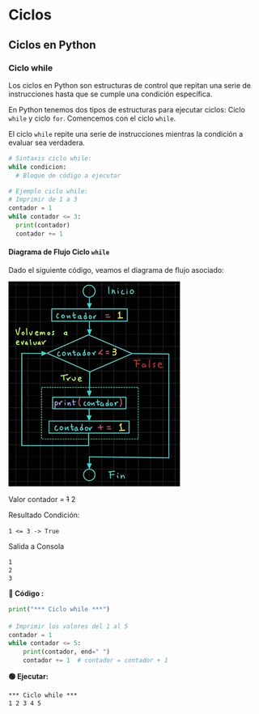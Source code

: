 # Ciclos

## Ciclos en Python

### Ciclo while

Los ciclos en Python son estructuras de control que repitan una serie de instrucciones hasta que se cumple una condición específica.

En Python tenemos dos tipos de estructuras para ejecutar ciclos: Ciclo `while` y ciclo `for`. Comencemos con el ciclo `while`.

El ciclo `while` repite una serie de instrucciones mientras la condición a evaluar sea verdadera.

```python
# Sintaxis ciclo while:
while condicion:
  # Bloque de código a ejecutar
```

```python
# Ejemplo ciclo while:
# Imprimir de 1 a 3
contador = 1
while contador <= 3:
  print(contador)
  contador += 1
```

#### Diagrama de Flujo Ciclo `while`

Dado el siguiente código, veamos el diagrama de flujo asociado:

![alt text](image.png)

Valor contador = ~~1~~ 2

Resultado Condición:

`1 <= 3 -> True`

Salida a Consola

```console
1
2
3
```

**📄 Código :**

```python
print("*** Ciclo while ***")

# Imprimir los valores del 1 al 5
contador = 1
while contador <= 5:
    print(contador, end=" ")
    contador += 1  # contador = contador + 1
```

**🟢 Ejecutar:**

```console
*** Ciclo while ***
1 2 3 4 5
```

